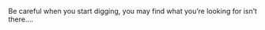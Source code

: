 <!--
id: 1673750284
link: http://kevinisom.info/post/1673750284/be-careful-when-you-start-digging-you-may-find
slug: be-careful-when-you-start-digging-you-may-find
date: Thu Nov 25 2010 12:01:08 GMT+1300 (NZDT)
raw: {"blog_name":"kevinisom","id":1673750284,"post_url":"http://kevinisom.info/post/1673750284/be-careful-when-you-start-digging-you-may-find","slug":"be-careful-when-you-start-digging-you-may-find","type":"text","date":"2010-11-24 23:01:08 GMT","timestamp":1290639668,"state":"published","format":"html","reblog_key":"mafXavcc","tags":[],"short_url":"http://tmblr.co/Zw68Yy1ZmsSC","highlighted":[],"feed_item":"http://twitter.com/kev_nz/statuses/7560586158149632","from_feed_id":"650289","note_count":0,"title":null,"body":"<p>Be careful when you start digging, you may find what you&#8217;re looking for isn&#8217;t there&#8230;.</p>"}
publish: 2010-11-025
tags: 
title: null
-->


Be careful when you start digging, you may find what you’re looking for
isn’t there….


